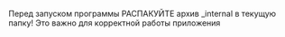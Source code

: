 Перед запуском программы РАСПАКУЙТЕ архив _internal в текущую папку!
Это важно для корректной работы приложения
